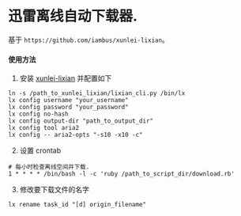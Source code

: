 # 迅雷离线自动下载器.

基于 `https://github.com/iambus/xunlei-lixian`。

#### 使用方法

1. 安装 [xunlei-lixian](https://github.com/iambus/xunlei-lixian) 并配置如下

  ```
ln -s /path_to_xunlei_lixian/lixian_cli.py /bin/lx
lx config username "your_username"
lx config password "your_password"
lx config no-hash
lx config output-dir "path_to_output_dir"
lx config tool aria2
lx config -- aria2-opts "-s10 -x10 -c" 
  ```

2. 设置 crontab

  ```
# 每小时检查离线空间并下载.
1 * * * * /bin/bash -l -c 'ruby /path_to_script_dir/download.rb' 
  ```

3. 修改要下载文件的名字

  ```
lx rename task_id "[d] origin_filename"
  ```
